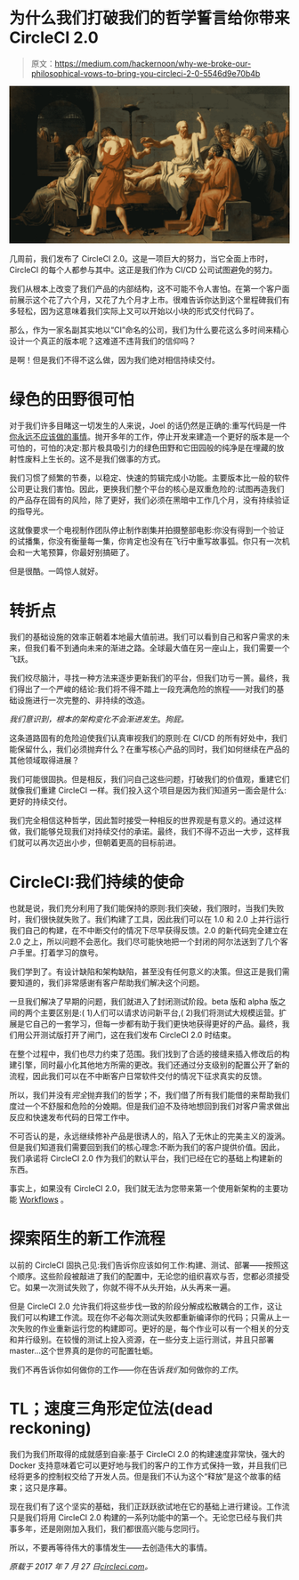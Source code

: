 # 为什么我们打破我们的哲学誓言给你带来 CircleCI 2.0

> 原文：<https://medium.com/hackernoon/why-we-broke-our-philosophical-vows-to-bring-you-circleci-2-0-5546d9e70b4b>

![](img/afcbd3be691170d10e129cee226dd699.png)

几周前，我们发布了 CircleCI 2.0。这是一项巨大的努力，当它全面上市时，CircleCI 的每个人都参与其中。这正是我们作为 CI/CD 公司试图避免的努力。

我们从根本上改变了我们产品的内部结构，这不可能不令人害怕。在第一个客户面前展示这个花了六个月，又花了九个月才上市。很难告诉你达到这个里程碑我们有多轻松，因为这意味着我们实际上又可以开始以小块的形式交付代码了。

那么，作为一家名副其实地以“CI”命名的公司，我们为什么要花这么多时间来精心设计一个真正的版本呢？这难道不违背我们的信仰吗？

是啊！但是我们不得不这么做，因为我们绝对相信持续交付。

# 绿色的田野很可怕

对于我们许多目睹这一切发生的人来说，Joel 的话仍然是正确的:重写代码是一件[你永远不应该做的事情](https://www.joelonsoftware.com/2000/04/06/things-you-should-never-do-part-i/)。抛开多年的工作，停止开发来建造一个更好的版本是一个可怕的，可怕的决定:那片极具吸引力的绿色田野和它田园般的纯净是在埋藏的放射性废料上生长的。这不是我们做事的方式。

我们习惯了频繁的节奏，以稳定、快速的剪辑完成小功能。主要版本比一般的软件公司更让我们害怕。因此，更换我们整个平台的核心是双重危险的:试图再造我们的产品存在固有的风险，除了更好，我们必须在黑暗中工作几个月，没有持续验证的指导光。

这就像要求一个电视制作团队停止制作剧集并拍摄整部电影:你没有得到一个验证的试播集，你没有衡量每一集，你肯定也没有在飞行中重写故事弧。你只有一次机会和一大笔预算，你最好别搞砸了。

但是很酷。一鸣惊人就好。

# 转折点

我们的基础设施的效率正朝着本地最大值前进。我们可以看到自己和客户需求的未来，但我们看不到通向未来的渐进之路。全球最大值在另一座山上，我们需要一个飞跃。

我们绞尽脑汁，寻找一种方法来逐步更新我们的平台，但我们功亏一篑。最终，我们得出了一个严峻的结论:我们将不得不踏上一段充满危险的旅程——对我们的基础设施进行一次完整的、非持续的改造。

*我们意识到，根本的架构变化不会渐进发生*。*狗屁。*

这条道路固有的危险迫使我们认真审视我们的原则:在 CI/CD 的所有好处中，我们能保留什么，我们必须抛弃什么？在重写核心产品的同时，我们如何继续在产品的其他领域取得进展？

我们可能很固执。但是相反，我们问自己这些问题，打破我们的价值观，重建它们就像我们重建 CircleCI 一样。我们投入这个项目是因为我们知道另一面会是什么:更好的持续交付。

我们完全相信这种哲学，因此暂时接受一种相反的世界观是有意义的。通过这样做，我们能够兑现我们对持续交付的承诺。最终，我们不得不迈出一大步，这样我们就可以再次迈出小步，但朝着更高的目标前进。

# CircleCI:我们持续的使命

也就是说，我们充分利用了我们能保持的原则:我们突破，我们限时，当我们失败时，我们很快就失败了。我们构建了工具，因此我们可以在 1.0 和 2.0 上并行运行我们自己的构建，在不中断交付的情况下尽早获得反馈。2.0 的新代码完全建立在 2.0 之上，所以问题不会恶化。我们尽可能快地把一个封闭的阿尔法送到了几个客户手里。打着学习的旗号。

我们学到了。有设计缺陷和架构缺陷，甚至没有任何意义的决策。但这正是我们需要知道的，我们非常感谢有客户帮助我们解决这个问题。

一旦我们解决了早期的问题，我们就进入了封闭测试阶段。beta 版和 alpha 版之间的两个主要区别是:( 1)人们可以请求访问新平台,( 2)我们将测试大规模运营。扩展是它自己的一套学习，但每一步都有助于我们更快地获得更好的产品。最终，我们用公开测试版打开了闸门，这在我们发布 CircleCI 2.0 时结束。

在整个过程中，我们也尽力约束了范围。我们找到了合适的接缝来插入修改后的构建引擎，同时最小化其他地方所需的更改。我们还通过分支级别的配置公开了新的流程，因此我们可以在不中断客户日常软件交付的情况下征求真实的反馈。

所以，我们并没有*完全*抛弃我们的哲学；不，我们借了所有我们能借的来帮助我们度过一个不舒服和危险的分娩期。但是我们迫不及待地想回到我们对客户需求做出反应和快速发布代码的日常工作中。

不可否认的是，永远继续修补产品是很诱人的，陷入了无休止的完美主义的漩涡。但是我们知道我们需要回到我们的核心理念:不断为我们的客户提供价值。因此，我们承诺将 CircleCI 2.0 作为我们的默认平台，我们已经在它的基础上构建新的东西。

事实上，如果没有 CircleCI 2.0，我们就无法为您带来第一个使用新架构的主要功能 [Workflows](https://circleci.com/docs/2.0/workflows/) 。

# 探索陌生的新工作流程

以前的 CircleCI 固执己见:我们告诉你应该如何工作:构建、测试、部署——按照这个顺序。这些阶段被敲进了我们的配置中，无论您的组织喜欢与否，您都必须接受它。如果一次测试失败了，你就不得不从头开始，从头再来一遍。

但是 CircleCI 2.0 允许我们将这些步伐一致的阶段分解成松散耦合的工作，这让我们可以构建工作流。现在你不必每次测试失败都重新编译你的代码；只需从上一次失败的作业重新运行您的构建即可。更好的是，每个作业可以有一个相关的分支和并行级别。在较慢的测试上投入资源，在一些分支上运行测试，并且只部署 master…这个世界真的是你的可配置牡蛎。

我们不再告诉你如何做你的工作——你在告诉*我们*如何做你的*工作*。

# TL；速度三角形定位法(dead reckoning)

我们为我们所取得的成就感到自豪:基于 CircleCI 2.0 的构建速度非常快，强大的 Docker 支持意味着它可以更好地与我们的客户的工作方式保持一致，并且我们已经将更多的控制权交给了开发人员。但是我们不认为这个“释放”是这个故事的结束；这只是序幕。

现在我们有了这个坚实的基础，我们正跃跃欲试地在它的基础上进行建设。工作流只是我们将用 CircleCI 2.0 构建的一系列功能中的第一个。无论您已经与我们共事多年，还是刚刚加入我们，我们都很高兴能与您同行。

所以，不要再等待伟大的事情发生——去创造伟大的事情。

*原载于 2017 年 7 月 27 日*[*circleci.com*](https://circleci.com/blog/why-we-broke-our-philosophical-vows-to-bring-you-circleci-2-0/)*。*